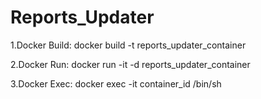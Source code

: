 # Reports_Updater

1.Docker Build: docker build -t reports_updater_container

2.Docker Run: docker run -it -d reports_updater_container

3.Docker Exec: docker exec -it container_id /bin/sh

